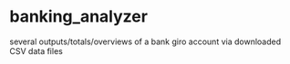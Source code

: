 # banking_analyzer
several outputs/totals/overviews of a bank giro account via downloaded CSV data files
